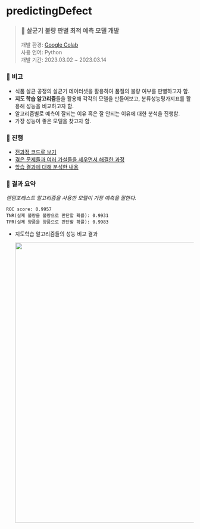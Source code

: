 # predictingDefect
> ### 🦠 살균기 불량 판별 최적 예측 모델 개발
> 개발 환경: [Google Colab](https://colab.research.google.com/drive/1VYaNFpjZ4k29XI5_N5IISbdFYp6q6BMO?usp=sharing) <br>
> 사용 언어: Python <br>
> 개발 기간: 2023.03.02 ~ 2023.03.14 <br>


### 🙌 비고

- 식품 살균 공정의 살균기 데이터셋을 활용하여 품질의 불량 여부를 판별하고자 함.
- **지도 학습 알고리즘**들을 활용해 각각의 모델을 만들어보고, 분류성능평가지표를 활용해 성능을 비교하고자 함.
- 알고리즘별로 예측이 잘되는 이유 혹은 잘 안되는 이유에 대한 분석을 진행함.
- 가장 성능이 좋은 모델을 찾고자 함.

### 🙌 진행
- [전과정 코드로 보기](https://github.com/YeoJiSu/Predicting-Defect/blob/main/predictingDefect.ipynb)
- [겪은 문제들과 여러 가설들을 세우면서 해결한 과정](https://github.com/YeoJiSu/Predicting-Defect/issues/3)
- [학습 결과에 대해 분석한 내용](https://github.com/YeoJiSu/Predicting-Defect/issues/4)

### 🙌 결과 요약
_랜덤포레스트 알고리즘을 사용한 모델이 가장 예측을 잘한다._

    ROC score: 0.9957
    TNR(실제 불량을 불량으로 판단할 확률): 0.9931
    TPR(실제 양품을 양품으로 판단할 확률): 0.9983

- 지도학습 알고리즘들의 성능 비교 결과

   <img src="https://user-images.githubusercontent.com/76769044/224890525-ba3f7d1e-2bfd-4d2e-90b1-adeaba7d4038.png" width="750"/>

